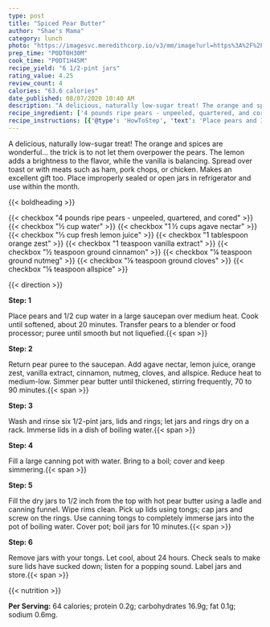```yaml
---
type: post
title: "Spiced Pear Butter"
author: "Shae's Mama"
category: lunch
photo: "https://imagesvc.meredithcorp.io/v3/mm/image?url=https%3A%2F%2Fimages.media-allrecipes.com%2Fuserphotos%2F4582315.jpg"
prep_time: "P0DT0H30M"
cook_time: "P0DT1H45M"
recipe_yield: "6 1/2-pint jars"
rating_value: 4.25
review_count: 4
calories: "63.6 calories"
date_published: 08/07/2020 10:40 AM
description: "A delicious, naturally low-sugar treat! The orange and spices are wonderful... the trick is to not let them overpower the pears. The lemon adds a brightness to the flavor, while the vanilla is balancing. Spread over toast or with meats such as ham, pork chops, or chicken. Makes an excellent gift too. Place improperly sealed or open jars in refrigerator and use within the month."
recipe_ingredient: ['4 pounds ripe pears - unpeeled, quartered, and cored', '½ cup water', '1\u2009½ cups agave nectar', '⅓ cup fresh lemon juice', '1 tablespoon orange zest', '1 teaspoon vanilla extract', '½ teaspoon ground cinnamon', '¼ teaspoon ground nutmeg', '⅛ teaspoon ground cloves', '⅛ teaspoon allspice']
recipe_instructions: [{'@type': 'HowToStep', 'text': 'Place pears and 1/2 cup water in a large saucepan over medium heat. Cook until softened, about 20 minutes. Transfer pears to a blender or food processor; puree until smooth but not liquefied.\n'}, {'@type': 'HowToStep', 'text': 'Return pear puree to the saucepan. Add agave nectar, lemon juice, orange zest, vanilla extract, cinnamon, nutmeg, cloves, and allspice. Reduce heat to medium-low. Simmer pear butter until thickened, stirring frequently, 70 to 90 minutes.\n'}, {'@type': 'HowToStep', 'text': 'Wash and rinse six 1/2-pint jars, lids and rings; let jars and rings dry on a rack. Immerse lids in a dish of boiling water.\n'}, {'@type': 'HowToStep', 'text': 'Fill a large canning pot with water. Bring to a boil; cover and keep simmering.\n'}, {'@type': 'HowToStep', 'text': 'Fill the dry jars to 1/2 inch from the top with hot pear butter using a ladle and canning funnel. Wipe rims clean. Pick up lids using tongs; cap jars and screw on the rings. Use canning tongs to completely immerse jars into the pot of boiling water. Cover pot; boil jars for 10 minutes.\n'}, {'@type': 'HowToStep', 'text': 'Remove jars with your tongs. Let cool, about 24 hours. Check seals to make sure lids have sucked down; listen for a popping sound. Label jars and store.\n'}]
---
```


A delicious, naturally low-sugar treat! The orange and spices are wonderful... the trick is to not let them overpower the pears. The lemon adds a brightness to the flavor, while the vanilla is balancing. Spread over toast or with meats such as ham, pork chops, or chicken. Makes an excellent gift too. Place improperly sealed or open jars in refrigerator and use within the month. 

{{< boldheading >}}

{{< checkbox "4 pounds ripe pears - unpeeled, quartered, and cored" >}}
{{< checkbox "½ cup water" >}}
{{< checkbox "1 ½ cups agave nectar" >}}
{{< checkbox "⅓ cup fresh lemon juice" >}}
{{< checkbox "1 tablespoon orange zest" >}}
{{< checkbox "1 teaspoon vanilla extract" >}}
{{< checkbox "½ teaspoon ground cinnamon" >}}
{{< checkbox "¼ teaspoon ground nutmeg" >}}
{{< checkbox "⅛ teaspoon ground cloves" >}}
{{< checkbox "⅛ teaspoon allspice" >}}


{{< direction >}}

**Step: 1**

Place pears and 1/2 cup water in a large saucepan over medium heat. Cook until softened, about 20 minutes. Transfer pears to a blender or food processor; puree until smooth but not liquefied.{{< span >}}

**Step: 2**

Return pear puree to the saucepan. Add agave nectar, lemon juice, orange zest, vanilla extract, cinnamon, nutmeg, cloves, and allspice. Reduce heat to medium-low. Simmer pear butter until thickened, stirring frequently, 70 to 90 minutes.{{< span >}}

**Step: 3**

Wash and rinse six 1/2-pint jars, lids and rings; let jars and rings dry on a rack. Immerse lids in a dish of boiling water.{{< span >}}

**Step: 4**

Fill a large canning pot with water. Bring to a boil; cover and keep simmering.{{< span >}}

**Step: 5**

Fill the dry jars to 1/2 inch from the top with hot pear butter using a ladle and canning funnel. Wipe rims clean. Pick up lids using tongs; cap jars and screw on the rings. Use canning tongs to completely immerse jars into the pot of boiling water. Cover pot; boil jars for 10 minutes.{{< span >}}

**Step: 6**

Remove jars with your tongs. Let cool, about 24 hours. Check seals to make sure lids have sucked down; listen for a popping sound. Label jars and store.{{< span >}}

{{< nutrition >}}

**Per Serving:** 64 calories; protein 0.2g; carbohydrates 16.9g; fat 0.1g; sodium 0.6mg.